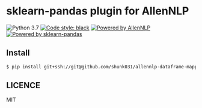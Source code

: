 # sklearn-pandas plugin for AllenNLP

![Python 3.7](https://img.shields.io/badge/python-3.7%2B-brightgreen.svg)
[![Code style: black](https://img.shields.io/badge/code%20style-black-000000.svg)](https://github.com/psf/black)
[![Powered by AllenNLP](https://img.shields.io/badge/Powered%20by-AllenNLP-blue.svg)](https://github.com/allenai/allennlp)
[![Powered by sklearn-pandas](https://img.shields.io/badge/Powered%20by-sklearn%20pandas-blue.svg)](ttps://github.com/scikit-learn-contrib/sklearn-pandas)

## Install

```sh
$ pip install git+ssh://git@github.com/shunk031/allennlp-dataframe-mapper.git
```

## LICENCE

MIT
